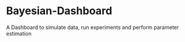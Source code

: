 # Bayesian-Dashboard
A Dashboard to simulate data, run experiments and perform parameter estimation

